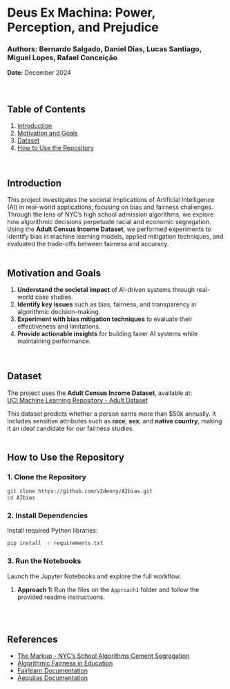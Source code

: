 # Deus Ex Machina: Power, Perception, and Prejudice

### Authors: Bernardo Salgado, Daniel Dias, Lucas Santiago, Miguel Lopes, Rafael Conceição  
**Date:** December 2024  
<br>
<br>

## **Table of Contents**
1. [Introduction](#introduction)
2. [Motivation and Goals](#motivation-and-goals)
3. [Dataset](#dataset)
4. [How to Use the Repository](#how-to-use-the-repository)
<br>

## **Introduction**

This project investigates the societal implications of Artificial Intelligence (AI) in real-world applications, focusing on bias and fairness challenges. Through the lens of NYC’s high school admission algorithms, we explore how algorithmic decisions perpetuate racial and economic segregation. Using the **Adult Census Income Dataset**, we performed experiments to identify bias in machine learning models, applied mitigation techniques, and evaluated the trade-offs between fairness and accuracy.
<br>
<br>


## **Motivation and Goals**

1. **Understand the societal impact** of AI-driven systems through real-world case studies.  
2. **Identify key issues** such as bias, fairness, and transparency in algorithmic decision-making.  
3. **Experiment with bias mitigation techniques** to evaluate their effectiveness and limitations.  
4. **Provide actionable insights** for building fairer AI systems while maintaining performance.
<br>


## **Dataset**

The project uses the **Adult Census Income Dataset**, available at:  
[UCI Machine Learning Repository - Adult Dataset](https://www.kaggle.com/datasets/uciml/adult-census-income)  

This dataset predicts whether a person earns more than $50k annually. It includes sensitive attributes such as **race**, **sex**, and **native country**, making it an ideal candidate for our fairness studies.
<br>
<br>


## **How to Use the Repository**

### **1. Clone the Repository**
```bash
git clone https://github.com/v2denny/AIbias.git
cd AIbias
```

### **2. Install Dependencies**
Install required Python libraries:
```bash
pip install -r requirements.txt
```

### **3. Run the Notebooks**
Launch the Jupyter Notebooks and explore the full workflow.
1. **Approach 1:** Run the files on the `Approach1` folder and follow the provided readme instructuons.

<br>
<br>


## **References**

- [The Markup - NYC’s School Algorithms Cement Segregation](https://themarkup.org/machine-learning/2021/05/26/nycs-school-algorithms-cement-segregation-this-data-shows-how)
- [Algorithmic Fairness in Education](https://arxiv.org/abs/2110.00530)
- [Fairlearn Documentation](https://fairlearn.org/)
- [Aequitas Documentation](https://github.com/dssg/aequitas)
